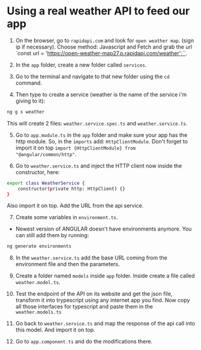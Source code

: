 # Using a real weather API to feed our app

1. On the browser, go to `rapidapi.com` and look for `open weather map`. (sign ip if necessary). Choose method: Javascript and Fetch and grab the url `const url = 'https://open-weather-map27.p.rapidapi.com/weather';``.

2. In the `app` folder, create a new folder called `services`.

3. Go to the terminal and navigate to that new folder using the `cd` command.

4. Then type to create a service (weather is the name of the service i'm giving to it):

```sh
ng g s weather
```

This will create 2 files: `weather.service.spec.ts` and `weather.service.ts`.

5.  Go to `app.module.ts` in the `app` folder and make sure your app has the http module. So, in the `imports` add: `HttpClientModule`. Don't forget to import it on top `import {HttpClientModule} from "@angular/common/http"`.

6.  Go to `weather.service.ts` and inject the HTTP client now inside the constructor, here:

```sh
export class WeatherService {
    constructor(private http: HttpClient) {}
}
```

Also import it on top.
Add the URL from the api service.

7. Create some variables in `environment.ts`.

-   Newest version of ANGULAR doesn't have environments anymore. You can still add them by running:

```sh
ng generate environments
```

8. In the `weather.service.ts` add the base URL coming from the environment file and then the parameters.

9. Create a folder named `models` inside `app` folder. Inside create a file called `weather.model.ts`.

10. Test the endpoint of the API on its website and get the json file, transform it into trypescript using any internet app you find. Now copy all those interfaces for typescript and paste them in the `weather.models.ts`

11. Go back to `weather.service.ts` and map the response of the api call into this model. And import it on top.

12. Go to `app.component.ts` and do the modifications there.

